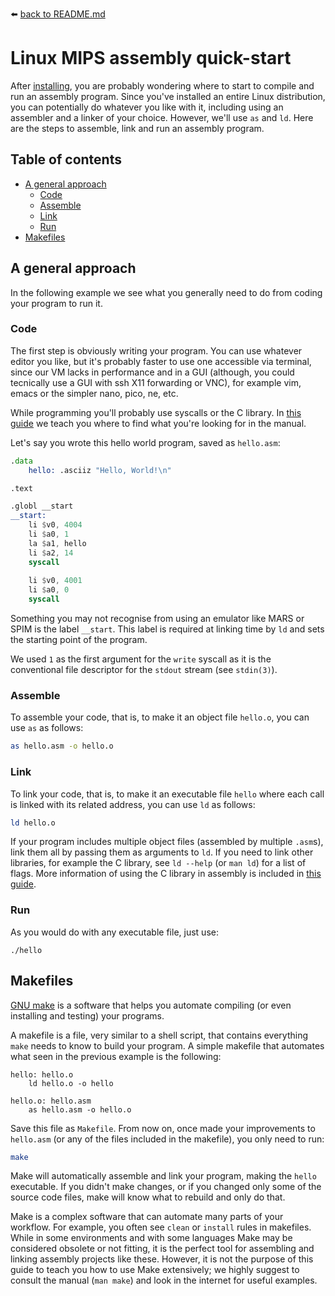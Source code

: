 :arrow_left: [back to README.md](README.md)

# Linux MIPS assembly quick-start
After [installing](install.md), you are probably wondering where to start to compile and run an assembly program. Since you've installed an entire Linux distribution, you can potentially do whatever you like with it, including using an assembler and a linker of your choice. However, we'll use `as` and `ld`. Here are the steps to assemble, link and run an assembly program.



## Table of contents
- [A general approach](#A-general-approach)
	- [Code](#Code)
	- [Assemble](#Assemble)
	- [Link](#Link)
	- [Run](#Run)
- [Makefiles](#Makefiles)



## A general approach
In the following example we see what you generally need to do from coding your program to run it.


### Code
The first step is obviously writing your program. You can use whatever editor you like, but it's probably faster to use one accessible via terminal, since our VM lacks in performance and in a GUI (although, you could tecnically use a GUI with ssh X11 forwarding or VNC), for example vim, emacs or the simpler nano, pico, ne, etc.

While programming you'll probably use syscalls or the C library. In [this guide](manual.md) we teach you where to find what you're looking for in the manual.

Let's say you wrote this hello world program, saved as `hello.asm`:
```asm
.data
	hello: .asciiz "Hello, World!\n"

.text

.globl __start
__start:
	li $v0, 4004
	li $a0, 1
	la $a1, hello
	li $a2, 14
	syscall
	
	li $v0, 4001
	li $a0, 0
	syscall
```

Something you may not recognise from using an emulator like MARS or SPIM is the label `__start`. This label is required at linking time by `ld` and sets the starting point of the program.

We used `1` as the first argument for the `write` syscall as it is the conventional file descriptor for the `stdout` stream (see `stdin(3)`).


### Assemble
To assemble your code, that is, to make it an object file `hello.o`, you can use `as` as follows:
```sh
as hello.asm -o hello.o
```


### Link
To link your code, that is, to make it an executable file `hello` where each call is linked with its related address, you can use `ld` as follows:
```sh
ld hello.o
```

If your program includes multiple object files (assembled by multiple `.asm`s), link them all by passing them as arguments to `ld`. If you need to link other libraries, for example the C library, see `ld --help` (or `man ld`) for a list of flags. More information of using the C library in assembly is included in [this guide](clib.md).


### Run
As you would do with any executable file, just use:
```
./hello
```


## Makefiles
[GNU make](https://www.gnu.org/software/make/manual/make.html#Introduction) is a software that helps you automate compiling (or even installing and testing) your programs.

A makefile is a file, very similar to a shell script, that contains everything `make` needs to know to build your program. A simple makefile that automates what seen in the previous example is the following:
```make
hello: hello.o
	ld hello.o -o hello

hello.o: hello.asm
	as hello.asm -o hello.o
```

Save this file as `Makefile`. From now on, once made your improvements to `hello.asm` (or any of the files included in the makefile), you only need to run:
```sh
make
```

Make will automatically assemble and link your program, making the `hello` executable. If you didn't make changes, or if you changed only some of the source code files, make will know what to rebuild and only do that.

Make is a complex software that can automate many parts of your workflow. For example, you often see `clean` or `install` rules in makefiles. While in some environments and with some languages Make may be considered obsolete or not fitting, it is the perfect tool for assembling and linking assembly projects like these. However, it is not the purpose of this guide to teach you how to use Make extensively; we highly suggest to consult the manual (`man make`) and look in the internet for useful examples.
